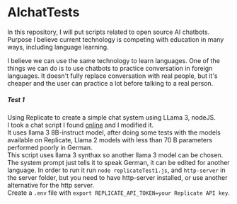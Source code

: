 # AIchatTests  
In this repository, I will put scripts related to open source AI chatbots.  
Purpose 
I believe current technology is competing with education in many ways, including language learning.  

I believe we can use the same technology to learn languages.
One of the things we can do is to use chatbots to practice conversation in foreign languages. It doesn't fully replace conversation with real people, but it's cheaper and the user can practice a lot before talking to a real person.

##### Test 1  
Using Replicate to create a simple chat system using LLama 3, nodeJS.  
I took a chat script I found [online](https://dev.to/jaimaldullat/building-a-real-time-chat-system-with-nodejs-and-websockets-a-step-by-step-guide-2m61) and I modified it.  
It uses llama 3 8B-instruct model, after doing some tests with the models available on Replicate, Llama 2 models with less than 70 B parameters performed poorly in German.  
This script uses llama 3 synthax so another llama 3 model can be chosen. The system prompt just tells it to speak German, it can be edited for another language. 
In order to run it run `node replicateTest1.js`, and `http-server` in the server folder, but you need to have http-server installed, or use another alternative for the http server.  
Create a `.env` file with `export REPLICATE_API_TOKEN=your Replicate API key`.

